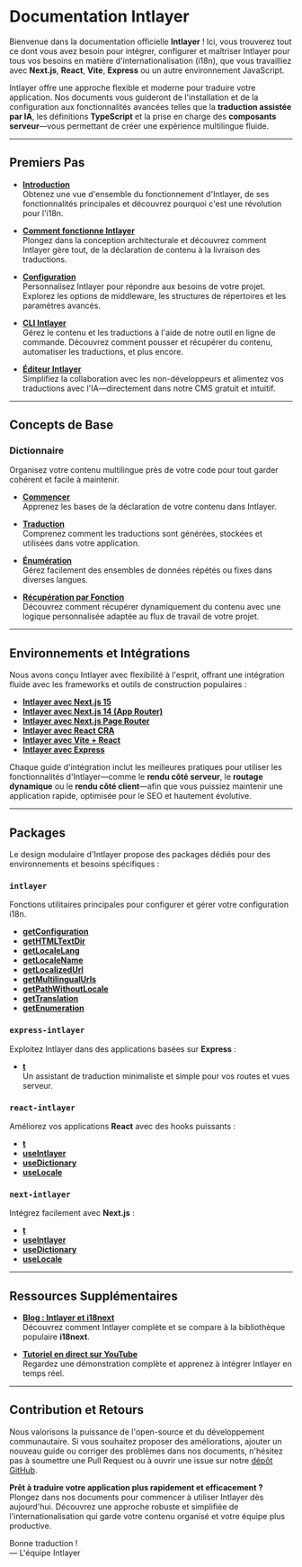 # Documentation Intlayer

Bienvenue dans la documentation officielle **Intlayer** ! Ici, vous trouverez tout ce dont vous avez besoin pour intégrer, configurer et maîtriser Intlayer pour tous vos besoins en matière d'internationalisation (i18n), que vous travailliez avec **Next.js**, **React**, **Vite**, **Express** ou un autre environnement JavaScript.

Intlayer offre une approche flexible et moderne pour traduire votre application. Nos documents vous guideront de l'installation et de la configuration aux fonctionnalités avancées telles que la **traduction assistée par IA**, les définitions **TypeScript** et la prise en charge des **composants serveur**—vous permettant de créer une expérience multilingue fluide.

---

## Premiers Pas

- **[Introduction](https://github.com/aymericzip/intlayer/blob/main/docs/fr/introduction.md)**  
  Obtenez une vue d'ensemble du fonctionnement d'Intlayer, de ses fonctionnalités principales et découvrez pourquoi c'est une révolution pour l'i18n.

- **[Comment fonctionne Intlayer](https://github.com/aymericzip/intlayer/blob/main/docs/fr/how_works_intlayer.md)**  
  Plongez dans la conception architecturale et découvrez comment Intlayer gère tout, de la déclaration de contenu à la livraison des traductions.

- **[Configuration](https://github.com/aymericzip/intlayer/blob/main/docs/fr/configuration.md)**  
  Personnalisez Intlayer pour répondre aux besoins de votre projet. Explorez les options de middleware, les structures de répertoires et les paramètres avancés.

- **[CLI Intlayer](https://github.com/aymericzip/intlayer/blob/main/docs/fr/intlayer_cli.md)**  
  Gérez le contenu et les traductions à l'aide de notre outil en ligne de commande. Découvrez comment pousser et récupérer du contenu, automatiser les traductions, et plus encore.

- **[Éditeur Intlayer](https://github.com/aymericzip/intlayer/blob/main/docs/fr/intlayer_visual_editor.md)**  
  Simplifiez la collaboration avec les non-développeurs et alimentez vos traductions avec l'IA—directement dans notre CMS gratuit et intuitif.

---

## Concepts de Base

### Dictionnaire

Organisez votre contenu multilingue près de votre code pour tout garder cohérent et facile à maintenir.

- **[Commencer](https://github.com/aymericzip/intlayer/blob/main/docs/fr/dictionary/get_started.md)**  
  Apprenez les bases de la déclaration de votre contenu dans Intlayer.

- **[Traduction](https://github.com/aymericzip/intlayer/blob/main/docs/fr/dictionary/translation.md)**  
  Comprenez comment les traductions sont générées, stockées et utilisées dans votre application.

- **[Énumération](https://github.com/aymericzip/intlayer/blob/main/docs/fr/dictionary/enumeration.md)**  
  Gérez facilement des ensembles de données répétés ou fixes dans diverses langues.

- **[Récupération par Fonction](https://github.com/aymericzip/intlayer/blob/main/docs/fr/dictionary/function_fetching.md)**  
  Découvrez comment récupérer dynamiquement du contenu avec une logique personnalisée adaptée au flux de travail de votre projet.

---

## Environnements et Intégrations

Nous avons conçu Intlayer avec flexibilité à l'esprit, offrant une intégration fluide avec les frameworks et outils de construction populaires :

- **[Intlayer avec Next.js 15](https://github.com/aymericzip/intlayer/blob/main/docs/fr/intlayer_with_nextjs_15.md)**
- **[Intlayer avec Next.js 14 (App Router)](https://github.com/aymericzip/intlayer/blob/main/docs/fr/intlayer_with_nextjs_14.md)**
- **[Intlayer avec Next.js Page Router](https://github.com/aymericzip/intlayer/blob/main/docs/fr/intlayer_with_nextjs_page_router.md)**
- **[Intlayer avec React CRA](https://github.com/aymericzip/intlayer/blob/main/docs/fr/intlayer_with_create_react_app.md)**
- **[Intlayer avec Vite + React](https://github.com/aymericzip/intlayer/blob/main/docs/fr/intlayer_with_vite+react.md)**
- **[Intlayer avec Express](https://github.com/aymericzip/intlayer/blob/main/docs/fr/intlayer_with_express.md)**

Chaque guide d'intégration inclut les meilleures pratiques pour utiliser les fonctionnalités d'Intlayer—comme le **rendu côté serveur**, le **routage dynamique** ou le **rendu côté client**—afin que vous puissiez maintenir une application rapide, optimisée pour le SEO et hautement évolutive.

---

## Packages

Le design modulaire d'Intlayer propose des packages dédiés pour des environnements et besoins spécifiques :

### `intlayer`

Fonctions utilitaires principales pour configurer et gérer votre configuration i18n.

- **[getConfiguration](https://github.com/aymericzip/intlayer/blob/main/docs/fr/packages/intlayer/getConfiguration.md)**
- **[getHTMLTextDir](https://github.com/aymericzip/intlayer/blob/main/docs/fr/packages/intlayer/getHTMLTextDir.md)**
- **[getLocaleLang](https://github.com/aymericzip/intlayer/blob/main/docs/fr/packages/intlayer/getLocaleLang.md)**
- **[getLocaleName](https://github.com/aymericzip/intlayer/blob/main/docs/fr/packages/intlayer/getLocaleName.md)**
- **[getLocalizedUrl](https://github.com/aymericzip/intlayer/blob/main/docs/fr/packages/intlayer/getLocalizedUrl.md)**
- **[getMultilingualUrls](https://github.com/aymericzip/intlayer/blob/main/docs/fr/packages/intlayer/getMultilingualUrls.md)**
- **[getPathWithoutLocale](https://github.com/aymericzip/intlayer/blob/main/docs/fr/packages/intlayer/getPathWithoutLocale.md)**
- **[getTranslation](https://github.com/aymericzip/intlayer/blob/main/docs/fr/packages/intlayer/getTranslation.md)**
- **[getEnumeration](https://github.com/aymericzip/intlayer/blob/main/docs/fr/packages/intlayer/getEnumeration.md)**

### `express-intlayer`

Exploitez Intlayer dans des applications basées sur **Express** :

- **[t](https://github.com/aymericzip/intlayer/blob/main/docs/fr/packages/express-intlayer/t.md)**  
  Un assistant de traduction minimaliste et simple pour vos routes et vues serveur.

### `react-intlayer`

Améliorez vos applications **React** avec des hooks puissants :

- **[t](https://github.com/aymericzip/intlayer/blob/main/docs/fr/packages/react-intlayer/t.md)**
- **[useIntlayer](https://github.com/aymericzip/intlayer/blob/main/docs/fr/packages/react-intlayer/useIntlayer.md)**
- **[useDictionary](https://github.com/aymericzip/intlayer/blob/main/docs/fr/packages/react-intlayer/useDictionary.md)**
- **[useLocale](https://github.com/aymericzip/intlayer/blob/main/docs/fr/packages/react-intlayer/useLocale.md)**

### `next-intlayer`

Intégrez facilement avec **Next.js** :

- **[t](https://github.com/aymericzip/intlayer/blob/main/docs/fr/packages/next-intlayer/t.md)**
- **[useIntlayer](https://github.com/aymericzip/intlayer/blob/main/docs/fr/packages/next-intlayer/useIntlayer.md)**
- **[useDictionary](https://github.com/aymericzip/intlayer/blob/main/docs/fr/packages/next-intlayer/useDictionary.md)**
- **[useLocale](https://github.com/aymericzip/intlayer/blob/main/docs/fr/packages/next-intlayer/useLocale.md)**

---

## Ressources Supplémentaires

- **[Blog : Intlayer et i18next](https://github.com/aymericzip/intlayer/blob/main/docs/fr/intlayer_with_i18next.md)**  
  Découvrez comment Intlayer complète et se compare à la bibliothèque populaire **i18next**.

- **[Tutoriel en direct sur YouTube](https://youtu.be/W2G7KxuSD4c?si=GyU_KpVhr61razRw)**  
  Regardez une démonstration complète et apprenez à intégrer Intlayer en temps réel.

---

## Contribution et Retours

Nous valorisons la puissance de l'open-source et du développement communautaire. Si vous souhaitez proposer des améliorations, ajouter un nouveau guide ou corriger des problèmes dans nos documents, n'hésitez pas à soumettre une Pull Request ou à ouvrir une issue sur notre [dépôt GitHub](https://github.com/aymericzip/intlayer/blob/main/docs).

**Prêt à traduire votre application plus rapidement et efficacement ?** Plongez dans nos documents pour commencer à utiliser Intlayer dès aujourd'hui. Découvrez une approche robuste et simplifiée de l'internationalisation qui garde votre contenu organisé et votre équipe plus productive.

Bonne traduction !  
— L'équipe Intlayer
